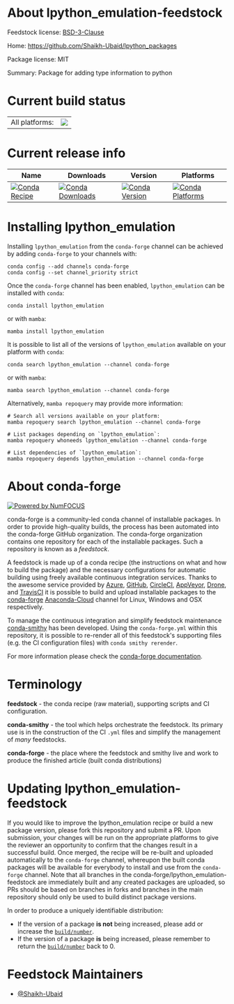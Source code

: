About lpython_emulation-feedstock
=================================

Feedstock license: [BSD-3-Clause](https://github.com/conda-forge/lpython_emulation-feedstock/blob/main/LICENSE.txt)

Home: https://github.com/Shaikh-Ubaid/lpython_packages

Package license: MIT

Summary: Package for adding type information to python

Current build status
====================


<table><tr><td>All platforms:</td>
    <td>
      <a href="https://dev.azure.com/conda-forge/feedstock-builds/_build/latest?definitionId=19412&branchName=main">
        <img src="https://dev.azure.com/conda-forge/feedstock-builds/_apis/build/status/lpython_emulation-feedstock?branchName=main">
      </a>
    </td>
  </tr>
</table>

Current release info
====================

| Name | Downloads | Version | Platforms |
| --- | --- | --- | --- |
| [![Conda Recipe](https://img.shields.io/badge/recipe-lpython_emulation-green.svg)](https://anaconda.org/conda-forge/lpython_emulation) | [![Conda Downloads](https://img.shields.io/conda/dn/conda-forge/lpython_emulation.svg)](https://anaconda.org/conda-forge/lpython_emulation) | [![Conda Version](https://img.shields.io/conda/vn/conda-forge/lpython_emulation.svg)](https://anaconda.org/conda-forge/lpython_emulation) | [![Conda Platforms](https://img.shields.io/conda/pn/conda-forge/lpython_emulation.svg)](https://anaconda.org/conda-forge/lpython_emulation) |

Installing lpython_emulation
============================

Installing `lpython_emulation` from the `conda-forge` channel can be achieved by adding `conda-forge` to your channels with:

```
conda config --add channels conda-forge
conda config --set channel_priority strict
```

Once the `conda-forge` channel has been enabled, `lpython_emulation` can be installed with `conda`:

```
conda install lpython_emulation
```

or with `mamba`:

```
mamba install lpython_emulation
```

It is possible to list all of the versions of `lpython_emulation` available on your platform with `conda`:

```
conda search lpython_emulation --channel conda-forge
```

or with `mamba`:

```
mamba search lpython_emulation --channel conda-forge
```

Alternatively, `mamba repoquery` may provide more information:

```
# Search all versions available on your platform:
mamba repoquery search lpython_emulation --channel conda-forge

# List packages depending on `lpython_emulation`:
mamba repoquery whoneeds lpython_emulation --channel conda-forge

# List dependencies of `lpython_emulation`:
mamba repoquery depends lpython_emulation --channel conda-forge
```


About conda-forge
=================

[![Powered by
NumFOCUS](https://img.shields.io/badge/powered%20by-NumFOCUS-orange.svg?style=flat&colorA=E1523D&colorB=007D8A)](https://numfocus.org)

conda-forge is a community-led conda channel of installable packages.
In order to provide high-quality builds, the process has been automated into the
conda-forge GitHub organization. The conda-forge organization contains one repository
for each of the installable packages. Such a repository is known as a *feedstock*.

A feedstock is made up of a conda recipe (the instructions on what and how to build
the package) and the necessary configurations for automatic building using freely
available continuous integration services. Thanks to the awesome service provided by
[Azure](https://azure.microsoft.com/en-us/services/devops/), [GitHub](https://github.com/),
[CircleCI](https://circleci.com/), [AppVeyor](https://www.appveyor.com/),
[Drone](https://cloud.drone.io/welcome), and [TravisCI](https://travis-ci.com/)
it is possible to build and upload installable packages to the
[conda-forge](https://anaconda.org/conda-forge) [Anaconda-Cloud](https://anaconda.org/)
channel for Linux, Windows and OSX respectively.

To manage the continuous integration and simplify feedstock maintenance
[conda-smithy](https://github.com/conda-forge/conda-smithy) has been developed.
Using the ``conda-forge.yml`` within this repository, it is possible to re-render all of
this feedstock's supporting files (e.g. the CI configuration files) with ``conda smithy rerender``.

For more information please check the [conda-forge documentation](https://conda-forge.org/docs/).

Terminology
===========

**feedstock** - the conda recipe (raw material), supporting scripts and CI configuration.

**conda-smithy** - the tool which helps orchestrate the feedstock.
                   Its primary use is in the construction of the CI ``.yml`` files
                   and simplify the management of *many* feedstocks.

**conda-forge** - the place where the feedstock and smithy live and work to
                  produce the finished article (built conda distributions)


Updating lpython_emulation-feedstock
====================================

If you would like to improve the lpython_emulation recipe or build a new
package version, please fork this repository and submit a PR. Upon submission,
your changes will be run on the appropriate platforms to give the reviewer an
opportunity to confirm that the changes result in a successful build. Once
merged, the recipe will be re-built and uploaded automatically to the
`conda-forge` channel, whereupon the built conda packages will be available for
everybody to install and use from the `conda-forge` channel.
Note that all branches in the conda-forge/lpython_emulation-feedstock are
immediately built and any created packages are uploaded, so PRs should be based
on branches in forks and branches in the main repository should only be used to
build distinct package versions.

In order to produce a uniquely identifiable distribution:
 * If the version of a package **is not** being increased, please add or increase
   the [``build/number``](https://docs.conda.io/projects/conda-build/en/latest/resources/define-metadata.html#build-number-and-string).
 * If the version of a package **is** being increased, please remember to return
   the [``build/number``](https://docs.conda.io/projects/conda-build/en/latest/resources/define-metadata.html#build-number-and-string)
   back to 0.

Feedstock Maintainers
=====================

* [@Shaikh-Ubaid](https://github.com/Shaikh-Ubaid/)

